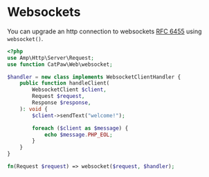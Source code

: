 # Websockets

You can upgrade an http connection to websockets [RFC 6455](https://www.rfc-editor.org/rfc/rfc6455.html) using `websocket()`.

```php
<?php
use Amp\Http\Server\Request;
use function CatPaw\Web\websocket;

$handler = new class implements WebsocketClientHandler {
    public function handleClient(
        WebsocketClient $client,
        Request $request,
        Response $response,
    ): void {
        $client->sendText("welcome!");

        foreach ($client as $message) {
            echo $message.PHP_EOL;
        }
    }
}

fn(Request $request) => websocket($request, $handler);
```
